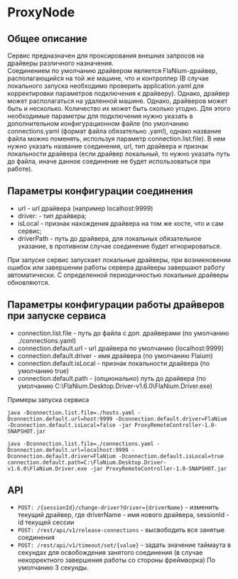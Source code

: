 # ProxyNode

## Общее описание

Сервис предназначен для проксирования внешних запросов на драйверы различного назначения.
<br/>
Соединением по умолчанию драйвером является FlaNium-драйвер, располагающийся на той же машине, что и контроллер (В случае локального 
запуска необходимо проверить application.yaml для корректировки параметров подключения к драйверу).
Однако, драйвер может располагаться на удаленной машине. Однако, драйверов может быть и несколько. Количество их может быть сколько угодно. Для этого необходимые параметры для подключения нужно указать в дополнительном конфигурационном файле (по умолчанию connections.yaml (формат файла обязательно .yaml), однако название файла можно поменять, используя параметр connection.list.file). 
В нем нужно указать название соединения, url, тип драйвера и признак локальности драйвера (если драйвер локальный,
то нужно указать путь до файла, иначе данное соединение не будет иcпользоваться при работе).

## Параметры конфигурации соединения

* url - url драйвера (например localhost:9999)
* driver: - тип драйвера;
* isLocal - признак нахождения драйвера на том же хосте, что и сам сервис;
* driverPath - путь до драйвера, для локальных обязательное указание, в противном случае соединение будет игнорироваться.

При запуске сервис запускает локальные драйверы, при возникновении ошибок или завершении работы сервера драйверы завершают 
работу автоматически. С определенной периодичностью локальные драйверы обновляются.

## Параметры конфигурации работы драйверов при запуске сервиса

* connection.list.file - путь до файла с доп. драйверами (по умолчанию ./connections.yaml)
* connection.default.url - url драйвера по умолчанию (localhost:9999)
* connection.default.driver - имя драйвера (по умолчанию Flaium)
* connection.default.isLocal - признак локальности драйвера (по умолчанию true)
* connection.default.path - (опционально) путь до драйвера (по умолчанию C:\FlaNium.Desktop.Driver-v1.6.0\FlaNium.Driver.exe)

Примеры запуска сервиса
```shell
java -Dconnection.list.file=./hosts.yaml -Dconnection.default.url=host:9999 -Dconnection.default.driver=FlaNium -Dconnection.default.isLocal=false -jar ProxyRemoteController-1.0-SNAPSHOT.jar
```
```shell
java -Dconnection.list.file=./connections.yaml -Dconnection.default.url=localhost:9999 -Dconnection.default.driver=FlaNium -Dconnection.default.isLocal=true connection.default.path=C:\FlaNium.Desktop.Driver-v1.6.0\FlaNium.Driver.exe -jar ProxyRemoteController-1.0-SNAPSHOT.jar
```

## API

* ```POST: /{sessionId}/change-driver?driver={driverName}``` - изменить текущий драйвер, где driverName - имя нового драйвера, sessionId - id текущей сессии
* ```POST: /rest/api/v1/release-connections``` - высвободить все занятые соединения
* ```POST: /rest/api/v1/timeout/set/{value}``` - задать значение таймаута в секундах для освобождения занятого соединения (в случае некорректного завершения работы со стороны фреймворка)
По умолчанию 3 секунды.

